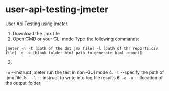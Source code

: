 # user-api-testing-jmeter
User Api Testing using jmeter.
1. Download the .jmx file
2. Open CMD or your CLI mode
Type the following commands:

```jmeter -n -t [path of the dot jmx file] -l [path of thr reports.csv file] -e -o [blank folder html path to generate html report] ```


3. 
``` -n ```  --instruct jmeter run the test in non-GUI mode
4.
``` -t ```  --specify the path of .jmx file.
5.
``` -l```   -- instruct to write into log file results
6.
``` -e -o ```  ---location of the output folder

